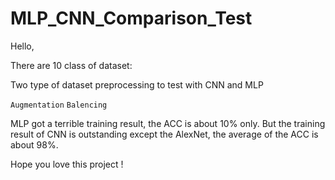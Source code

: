 # MLP_CNN_Comparison_Test

Hello,

There are 10 class of dataset:

Two type of dataset preprocessing to test with CNN and MLP 

`Augmentation` `Balencing`

MLP got  a terrible training result, the ACC is about 10% only.
But the training result of CNN is outstanding except the AlexNet, the average of the ACC is about 98%.

Hope you love this project !